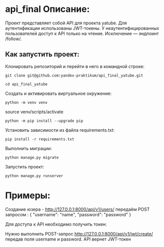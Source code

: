 # api_final Описание:
Проект представляет собой API для проекта yatube.
Для аутентификации использованы JWT-токены.
У неаутентифицированных пользователей доступ к API только на чтение. Исключение — эндпоинт /follow/.

## Как запустить проект:

Клонировать репозиторий и перейти в него в командной строке:

```
git clone git@github.com:yandex-praktikum/api_final_yatube.git
```

```
cd api_final_yatube
```

Cоздать и активировать виртуальное окружение:

```
python -m venv venv
```

source venv/scripts/activate

```
python -m pip install --upgrade pip
```

Установить зависимости из файла requirements.txt:

```
pip install -r requirements.txt
```

Выполнить миграции:

```
python manage.py migrate
```

Запустить проект:

```
python manage.py runserver
```

# Примеры:
Создание юзера -  http://127.0.0.1:8000/api/v1/users/ передаём POST  запросом :
{
    "username": "name",
    "password": "password"
}

Для доступа к API необходимо получить токен:

Нужно выполнить POST-запрос http://127.0.0.1:8000/api/v1/jwt/create/ передав поля username и password. API вернет JWT-токен

